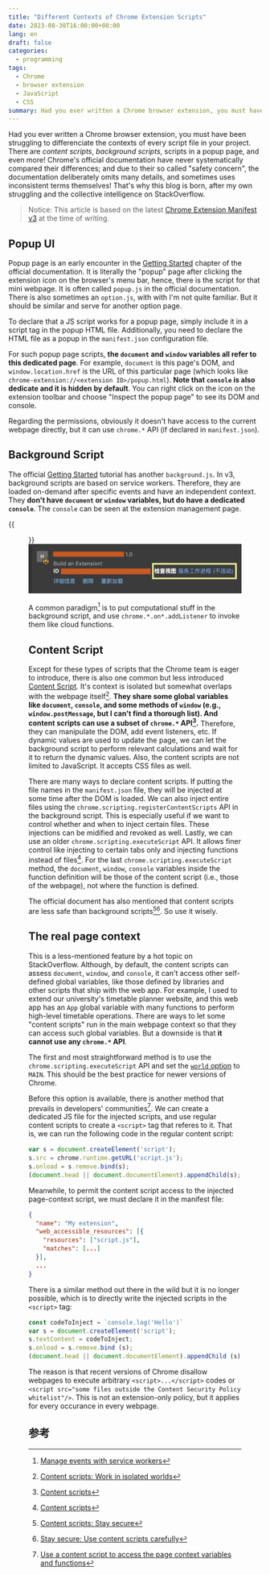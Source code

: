```yaml
---
title: "Different Contexts of Chrome Extension Scripts"
date: 2023-08-30T16:00:00+08:00
lang: en
draft: false
categories:
  - programming
tags:
  - Chrome
  - browser extension
  - JavaScript
  - CSS
summary: Had you ever written a Chrome browser extension, you must have been struggling to differenciate the contexts of every script file in your project.  There are *content scripts*, *background scripts*, scripts in a popup page, and even more!
---
```


Had you ever written a Chrome browser extension,
you must have been struggling to differenciate the
contexts of every script file in your project.
There are *content scripts*, *background scripts*,
scripts in a popup page, and even more!
Chrome's official documentation have never systematically compared
their differences;
and due to their so called "safety concern",
the documentation deliberately omits many details,
and sometimes uses inconsistent terms themselves!
That's why this blog is born,
after my own struggling and the collective intelligence on StackOverflow.

> Notice: This article is based on the latest [Chrome Extension Manifest v3](https://developer.chrome.com/docs/extensions/mv3/intro/) at the time of writing.

## Popup UI

Popup page is an early encounter in the 
[Getting Started](https://developer.chrome.com/docs/extensions/mv3/getstarted/)
chapter of the official documentation.
It is literally the "popup" page after clicking the extension icon on the browser's menu bar,
hence, there is the script for that mini webpage.
It is often called `popup.js` in the official documentation.
There is also sometimes an `option.js`,
with with I'm not quite familiar.
But it should be similar and serve for another option page.

To declare that a JS script works for a popup page,
simply include it in a script tag in the popup HTML file.
Additionally, you need to declare the HTML file as a popup in the
`manifest.json` configuration file.

For such popup page scripts,
**the `document` and `window` variables all refer to this dedicated page**.
For example,
`document` is this page's DOM,
and `window.location.href` is the URL of this particular page
(which looks like `chrome-extension://<extension ID>/popup.html`).
**Note that `console` is also dedicate and it is hidden by default**.
You can right click on the icon on the extension toolbar and choose
"Inspect the popup page" to see its DOM and console.

Regarding the permissions,
obviously it doesn't have access to the current webpage directly,
but it can use `chrome.*` API (if declared in `manifest.json`).

## Background Script

The official [Getting Started](https://developer.chrome.com/docs/extensions/mv3/getstarted/) tutorial has another `background.js`.
In v3, background scripts are based on service workers.
Therefore, they are loaded on-demand after specific events
and have an independent context.
They **don't have `document` or `window` variables, but do have a dedicated `console`**.
The `console` can be seen at the extension management page.

{{<figure src="background-script.jpg" alt="Chrome extension management page" width="350">}}
![](background-script.jpg)

A common paradigm[^1] is to put computational stuff in the background script,
and use `chrome.*.on*.addListener` to invoke them like cloud functions.

## Content Script

Except for these types of scripts that the Chrome team is eager to introduce,
there is also one common but less introduced 
[Content Script](https://developer.chrome.com/docs/extensions/mv3/content_scripts/#isolated_world).
It's context is isolated but somewhat overlaps with the webpage itself[^4].
**They share some global variables like `document`, `console`, and
some methods of `window` (e.g., `window.postMessage`, but I can't find a thorough list).
And content scripts can use a subset of `chrome.*` API[^3].**
Therefore,
they can manipulate the DOM, add event listeners, etc.
If dynamic values are used to update the page,
we can let the background script to perform relevant calculations
and wait for it to return the dynamic values.
Also,
the content scripts are not limited to JavaScript.
It accepts CSS files as well.

There are many ways to declare content scripts.
If putting the file names in the `manifest.json` file,
they will be injected at some time after the DOM is loaded.
We can also inject entire files using the
`chrome.scripting.registerContentScripts` API in the background script.
This is especially useful if we want to control whether and when to inject certain files.
These injections can be midified and revoked as well.
Lastly, we can use an older `chrome.scripting.executeScript` API.
It allows finer control like injecting to certain tabs only
and injecting functions instead of files[^3].
For the last `chrome.scripting.executeScript` method,
the `document`, `window`, `console` variables inside the function definition
will be those of the content script (i.e., those of the webpage),
not where the function is defined.

The official document has also mentioned that content scripts are less safe than background scripts[^5][^6].
So use it wisely.

## The real page context

This is a less-mentioned feature by a hot topic on StackOverflow.
Although, by default, the content scripts
can assess `document`, `window`, and `console`,
it can't access other self-defined global variables,
like those defined by libraries and other scripts that ship with the web app.
For example,
I used to extend our university's timetable planner website,
and this web app has an `App` global variable
with many functions to perform high-level timetable operations.
There are ways to let some "content scripts" run in the main webpage context so that they can access such global variables.
But a downside is that **it cannot use any `chrome.*` API**.

The first and most straightforward method is to use the `chrome.scripting.executeScript` API and set the [`world` option](https://developer.chrome.com/docs/extensions/reference/scripting/#type-ScriptInjection) to `MAIN`.
This should be the best practice for newer versions of Chrome.

Before this option is available,
there is another method that prevails in developers' communities[^7].
We can create a dedicated JS file for the injected scripts,
and use regular content scripts to create a `<script>` tag that referes to it.
That is, we can run the following code in the regular content script:
```js
var s = document.createElement('script');
s.src = chrome.runtime.getURL('script.js');
s.onload = s.remove.bind(s);
(document.head || document.documentElement).appendChild(s);
```
Meanwhile, to permit the content script access to the injected page-context script,
we must declare it in the manifest file:
```json
{
  "name": "My extension",
  "web_accessible_resources": [{
    "resources": ["script.js"],
    "matches": [...]
  }],
  ...
}
```

There is a similar method out there in the wild but it is no longer possible,
which is to directly write the injected scripts in the `<script>` tag:
```js
const codeToInject = `console.log('Hello')`
var s = document.createElement('script');
s.textContent = codeToInject;
s.onload = s.remove.bind (s);
(document.head || document.documentElement).appendChild (s);
```

The reason is that recent versions of Chrome disallow webpages to
execute arbitrary `<script>...</script>` codes or
`<script src="some files outside the Content Security Policy whitelist"/>`.
This is not an extension-only policy,
but it applies for every occurance in every webpage.

## 参考
[^1]: [Manage events with service workers](https://developer.chrome.com/docs/extensions/mv3/service_workers/)
[^2]: [API Reference: chrome.scripting](https://developer.chrome.com/docs/extensions/reference/scripting/#method-executeScript)
[^3]: [Content scripts](https://developer.chrome.com/docs/extensions/mv3/content_scripts/)
[^4]: [Content scripts: Work in isolated worlds](https://developer.chrome.com/docs/extensions/mv3/content_scripts/#isolated_world)
[^5]: [Content scripts: Stay secure](https://developer.chrome.com/docs/extensions/mv3/content_scripts/#security)
[^6]: [Stay secure: Use content scripts carefully](https://developer.chrome.com/docs/extensions/mv3/security/#content_scripts)
[^7]: [Use a content script to access the page context variables and functions](https://stackoverflow.com/questions/9515704/use-a-content-script-to-access-the-page-context-variables-and-functions)
[^8]: [Google Group discussion on Page Script](https://groups.google.com/a/chromium.org/g/chromium-extensions/c/_zKyp9XvIzY/m/Pra2efOnAgAJ)